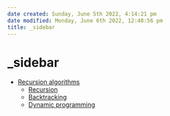 ```yaml
---
date created: Sunday, June 5th 2022, 4:14:21 pm
date modified: Monday, June 6th 2022, 12:48:56 pm
title: _sidebar
---
```


# _sidebar

- [Recursion algorithms](../)
  - [Recursion](Recursion.md)
  - [Backtracking](Backtracking.md)
  - [Dynamic programming](Dynamic%20programming.md)
